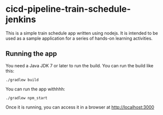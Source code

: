 # cicd-pipeline-train-schedule-jenkins

This is a simple train schedule app written using nodejs. It is intended to be used as a sample application for a series of hands-on learning activities.

## Running the app

You need a Java JDK 7 or later to run the build. You can run the build like this:

    ./gradlew build

You can run the app withhhh:

    ./gradlew npm_start

Once it is running, you can access it in a browser at [http://localhost:3000](http://localhost:3000)

